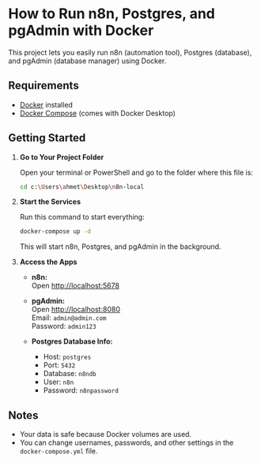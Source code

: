 # How to Run n8n, Postgres, and pgAdmin with Docker

This project lets you easily run n8n (automation tool), Postgres (database), and pgAdmin (database manager) using Docker.

## Requirements

- [Docker](https://www.docker.com/products/docker-desktop) installed
- [Docker Compose](https://docs.docker.com/compose/) (comes with Docker Desktop)

## Getting Started

1. **Go to Your Project Folder**

   Open your terminal or PowerShell and go to the folder where this file is:
   ```sh
   cd c:\Users\ahmet\Desktop\n8n-local
   ```

2. **Start the Services**

   Run this command to start everything:
   ```sh
   docker-compose up -d
   ```

   This will start n8n, Postgres, and pgAdmin in the background.

3. **Access the Apps**

   - **n8n:**  
     Open [http://localhost:5678](http://localhost:5678)  

   - **pgAdmin:**  
     Open [http://localhost:8080](http://localhost:8080)  
     Email: `admin@admin.com`  
     Password: `admin123`

   - **Postgres Database Info:**  
     - Host: `postgres`
     - Port: `5432`
     - Database: `n8ndb`
     - User: `n8n`
     - Password: `n8npassword`

## Notes

- Your data is safe because Docker volumes are used.
- You can change usernames, passwords, and other settings in the `docker-compose.yml` file.
